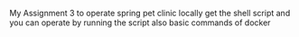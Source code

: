 My Assignment 3 to operate spring pet clinic locally get the shell script and you can operate by running the script
also basic commands of docker
